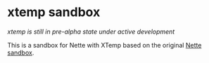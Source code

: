 xtemp sandbox
=============

*xtemp is still in pre-alpha state under active development*

This is a sandbox for Nette with XTemp based on the original [Nette sandbox](https://github.com/nette/sandbox). 
